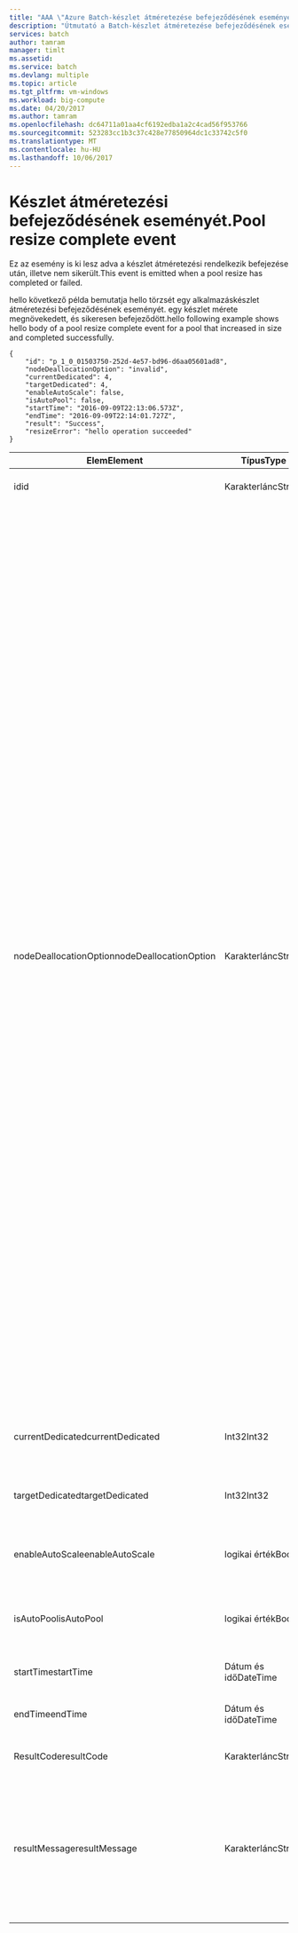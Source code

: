```yaml
---
title: "AAA \"Azure Batch-készlet átméretezése befejeződésének eseményét. |} Microsoft dokumentumok\""
description: "Útmutató a Batch-készlet átméretezése befejeződésének eseményét."
services: batch
author: tamram
manager: timlt
ms.assetid: 
ms.service: batch
ms.devlang: multiple
ms.topic: article
ms.tgt_pltfrm: vm-windows
ms.workload: big-compute
ms.date: 04/20/2017
ms.author: tamram
ms.openlocfilehash: dc64711a01aa4cf6192edba1a2c4cad56f953766
ms.sourcegitcommit: 523283cc1b3c37c428e77850964dc1c33742c5f0
ms.translationtype: MT
ms.contentlocale: hu-HU
ms.lasthandoff: 10/06/2017
---
```

# <a name="pool-resize-complete-event"></a><span data-ttu-id="6ca1f-103">Készlet átméretezési befejeződésének eseményét.</span><span class="sxs-lookup"><span data-stu-id="6ca1f-103">Pool resize complete event</span></span>

 <span data-ttu-id="6ca1f-104">Ez az esemény is ki lesz adva a készlet átméretezési rendelkezik befejezése után, illetve nem sikerült.</span><span class="sxs-lookup"><span data-stu-id="6ca1f-104">This event is emitted when a pool resize has completed or failed.</span></span>

 <span data-ttu-id="6ca1f-105">hello következő példa bemutatja hello törzsét egy alkalmazáskészlet átméretezési befejeződésének eseményét. egy készlet mérete megnövekedett, és sikeresen befejeződött.</span><span class="sxs-lookup"><span data-stu-id="6ca1f-105">hello following example shows hello body of a pool resize complete event for a pool that increased in size and completed successfully.</span></span>

```
{
    "id": "p_1_0_01503750-252d-4e57-bd96-d6aa05601ad8",
    "nodeDeallocationOption": "invalid",
    "currentDedicated": 4,
    "targetDedicated": 4,
    "enableAutoScale": false,
    "isAutoPool": false,
    "startTime": "2016-09-09T22:13:06.573Z",
    "endTime": "2016-09-09T22:14:01.727Z",
    "result": "Success",
    "resizeError": "hello operation succeeded"
}
```

|<span data-ttu-id="6ca1f-106">Elem</span><span class="sxs-lookup"><span data-stu-id="6ca1f-106">Element</span></span>|<span data-ttu-id="6ca1f-107">Típus</span><span class="sxs-lookup"><span data-stu-id="6ca1f-107">Type</span></span>|<span data-ttu-id="6ca1f-108">Megjegyzések</span><span class="sxs-lookup"><span data-stu-id="6ca1f-108">Notes</span></span>|
|-------------|----------|-----------|
|<span data-ttu-id="6ca1f-109">id</span><span class="sxs-lookup"><span data-stu-id="6ca1f-109">id</span></span>|<span data-ttu-id="6ca1f-110">Karakterlánc</span><span class="sxs-lookup"><span data-stu-id="6ca1f-110">String</span></span>|<span data-ttu-id="6ca1f-111">hello készlet hello azonosítója.</span><span class="sxs-lookup"><span data-stu-id="6ca1f-111">hello id of hello pool.</span></span>|
|<span data-ttu-id="6ca1f-112">nodeDeallocationOption</span><span class="sxs-lookup"><span data-stu-id="6ca1f-112">nodeDeallocationOption</span></span>|<span data-ttu-id="6ca1f-113">Karakterlánc</span><span class="sxs-lookup"><span data-stu-id="6ca1f-113">String</span></span>|<span data-ttu-id="6ca1f-114">Itt adhatja meg, ha lehetséges, hogy lehet csomópontokat eltávolítani hello készletből, ha hello készlet méretének csökkentése.</span><span class="sxs-lookup"><span data-stu-id="6ca1f-114">Specifies when nodes may be removed from hello pool, if hello pool size is decreasing.</span></span><br /><br /> <span data-ttu-id="6ca1f-115">Lehetséges értékek:</span><span class="sxs-lookup"><span data-stu-id="6ca1f-115">Possible values are:</span></span><br /><br /> <span data-ttu-id="6ca1f-116">**requeue** – leállítja a futó tevékenységeket, és újra a várólistába helyezi őket.</span><span class="sxs-lookup"><span data-stu-id="6ca1f-116">**requeue** – Terminate running tasks and requeue them.</span></span> <span data-ttu-id="6ca1f-117">hello feladatok hello feladat engedélyezésekor fognak újra futni.</span><span class="sxs-lookup"><span data-stu-id="6ca1f-117">hello tasks will run again when hello job is enabled.</span></span> <span data-ttu-id="6ca1f-118">Tevékenységek leállítása után rögtön csomópontjának eltávolítására.</span><span class="sxs-lookup"><span data-stu-id="6ca1f-118">Remove nodes as soon as tasks have been terminated.</span></span><br /><br /> <span data-ttu-id="6ca1f-119">**Állítsa le** – az éppen futó feladatok megszakítását.</span><span class="sxs-lookup"><span data-stu-id="6ca1f-119">**terminate** – Terminate running tasks.</span></span> <span data-ttu-id="6ca1f-120">hello tevékenységeket nem futtatja újra.</span><span class="sxs-lookup"><span data-stu-id="6ca1f-120">hello tasks will not run again.</span></span> <span data-ttu-id="6ca1f-121">Tevékenységek leállítása után rögtön csomópontjának eltávolítására.</span><span class="sxs-lookup"><span data-stu-id="6ca1f-121">Remove nodes as soon as tasks have been terminated.</span></span><br /><br /> <span data-ttu-id="6ca1f-122">**taskcompletion** – jelenleg futó feladatok toocomplete engedélyezése.</span><span class="sxs-lookup"><span data-stu-id="6ca1f-122">**taskcompletion** – Allow currently running tasks toocomplete.</span></span> <span data-ttu-id="6ca1f-123">Nem ütemez újabb tevékenységeket való várakozás során.</span><span class="sxs-lookup"><span data-stu-id="6ca1f-123">Schedule no new tasks while waiting.</span></span> <span data-ttu-id="6ca1f-124">Távolítsa el a csomópontok, ha minden feladat befejeződött.</span><span class="sxs-lookup"><span data-stu-id="6ca1f-124">Remove nodes when all tasks have completed.</span></span><br /><br /> <span data-ttu-id="6ca1f-125">**Retaineddata** – lehetővé teszi a futó feladatok toocomplete, majd várja meg, hogy minden tevékenység adatok megőrzési időszak tooexpire.</span><span class="sxs-lookup"><span data-stu-id="6ca1f-125">**Retaineddata** -  Allow currently running tasks toocomplete, then wait for all task data retention periods tooexpire.</span></span> <span data-ttu-id="6ca1f-126">Nem ütemez újabb tevékenységeket való várakozás során.</span><span class="sxs-lookup"><span data-stu-id="6ca1f-126">Schedule no new tasks while waiting.</span></span> <span data-ttu-id="6ca1f-127">Csomópontjának eltávolítására, ha az összes feladat megőrzési időszak lejárt.</span><span class="sxs-lookup"><span data-stu-id="6ca1f-127">Remove nodes when all task retention periods have expired.</span></span><br /><br /> <span data-ttu-id="6ca1f-128">hello alapértelmezett értéke requeue.</span><span class="sxs-lookup"><span data-stu-id="6ca1f-128">hello default value is requeue.</span></span><br /><br /> <span data-ttu-id="6ca1f-129">Ha hello mérete növekszik, akkor hello értéke túl**érvénytelen**.</span><span class="sxs-lookup"><span data-stu-id="6ca1f-129">If hello pool size is increasing then hello value is set too**invalid**.</span></span>|
|<span data-ttu-id="6ca1f-130">currentDedicated</span><span class="sxs-lookup"><span data-stu-id="6ca1f-130">currentDedicated</span></span>|<span data-ttu-id="6ca1f-131">Int32</span><span class="sxs-lookup"><span data-stu-id="6ca1f-131">Int32</span></span>|<span data-ttu-id="6ca1f-132">számítási csomópontok száma hello rendelve toohello készlet.</span><span class="sxs-lookup"><span data-stu-id="6ca1f-132">hello number of compute nodes currently assigned toohello pool.</span></span>|
|<span data-ttu-id="6ca1f-133">targetDedicated</span><span class="sxs-lookup"><span data-stu-id="6ca1f-133">targetDedicated</span></span>|<span data-ttu-id="6ca1f-134">Int32</span><span class="sxs-lookup"><span data-stu-id="6ca1f-134">Int32</span></span>|<span data-ttu-id="6ca1f-135">számítási csomópontok hello készlet igényelt hello száma.</span><span class="sxs-lookup"><span data-stu-id="6ca1f-135">hello number of compute nodes that are requested for hello pool.</span></span>|
|<span data-ttu-id="6ca1f-136">enableAutoScale</span><span class="sxs-lookup"><span data-stu-id="6ca1f-136">enableAutoScale</span></span>|<span data-ttu-id="6ca1f-137">logikai érték</span><span class="sxs-lookup"><span data-stu-id="6ca1f-137">Bool</span></span>|<span data-ttu-id="6ca1f-138">Meghatározza, hogy hello mérete automatikusan igazodni adott idő alatt.</span><span class="sxs-lookup"><span data-stu-id="6ca1f-138">Specifies whether hello pool size automatically adjusts over time.</span></span>|
|<span data-ttu-id="6ca1f-139">isAutoPool</span><span class="sxs-lookup"><span data-stu-id="6ca1f-139">isAutoPool</span></span>|<span data-ttu-id="6ca1f-140">logikai érték</span><span class="sxs-lookup"><span data-stu-id="6ca1f-140">Bool</span></span>|<span data-ttu-id="6ca1f-141">Meghatározza, hogy hello készlet hozott-e a feladat AutoPool mechanizmus révén.</span><span class="sxs-lookup"><span data-stu-id="6ca1f-141">Specifies whether hello pool was created via a job's AutoPool mechanism.</span></span>|
|<span data-ttu-id="6ca1f-142">startTime</span><span class="sxs-lookup"><span data-stu-id="6ca1f-142">startTime</span></span>|<span data-ttu-id="6ca1f-143">Dátum és idő</span><span class="sxs-lookup"><span data-stu-id="6ca1f-143">DateTime</span></span>|<span data-ttu-id="6ca1f-144">hello hello készlet átméretezése indulásakor.</span><span class="sxs-lookup"><span data-stu-id="6ca1f-144">hello time hello pool resize started.</span></span>|
|<span data-ttu-id="6ca1f-145">endTime</span><span class="sxs-lookup"><span data-stu-id="6ca1f-145">endTime</span></span>|<span data-ttu-id="6ca1f-146">Dátum és idő</span><span class="sxs-lookup"><span data-stu-id="6ca1f-146">DateTime</span></span>|<span data-ttu-id="6ca1f-147">hello hello készlet átméretezése idő befejeződött.</span><span class="sxs-lookup"><span data-stu-id="6ca1f-147">hello time hello pool resize completed.</span></span>|
|<span data-ttu-id="6ca1f-148">ResultCode</span><span class="sxs-lookup"><span data-stu-id="6ca1f-148">resultCode</span></span>|<span data-ttu-id="6ca1f-149">Karakterlánc</span><span class="sxs-lookup"><span data-stu-id="6ca1f-149">String</span></span>|<span data-ttu-id="6ca1f-150">Automatikus oszlopszélesség hello hello eredményét.</span><span class="sxs-lookup"><span data-stu-id="6ca1f-150">hello result of hello resize.</span></span>|
|<span data-ttu-id="6ca1f-151">resultMessage</span><span class="sxs-lookup"><span data-stu-id="6ca1f-151">resultMessage</span></span>|<span data-ttu-id="6ca1f-152">Karakterlánc</span><span class="sxs-lookup"><span data-stu-id="6ca1f-152">String</span></span>|<span data-ttu-id="6ca1f-153">hello átméretezési hiba tartalmazza a hello hello eredménye.</span><span class="sxs-lookup"><span data-stu-id="6ca1f-153">hello resize error includes hello details of hello result.</span></span><br /><br /> <span data-ttu-id="6ca1f-154">Ha hello átméretezése sikeresen befejeződött, a művelet sikerült hello állapotok.</span><span class="sxs-lookup"><span data-stu-id="6ca1f-154">If hello resize completed successfully it states that hello operation succeeded.</span></span>|
